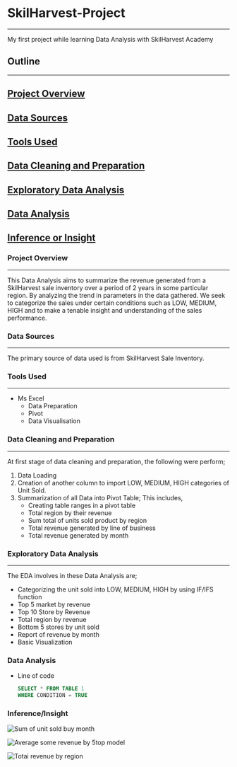 # SkilHarvest-Project
---
My first project while learning Data Analysis with SkilHarvest Academy

## Outline
---
## [Project Overview](#project-overview)
## [Data Sources](#data-sources)
## [Tools Used](#tools-used)
## [Data Cleaning and Preparation](#data-cleaning-and-preparation)
## [Exploratory Data Analysis](#exploratory-data-analysis)
## [Data Analysis](#data-analysis)
## [Inference or Insight](#inference-or-insight)

### Project Overview
---
This Data Analysis aims to summarize the revenue generated from a SkilHarvest sale inventory over a period of 2 years in some particular region. By analyzing the trend in parameters in the data gathered. We seek to categorize the sales under certain conditions such as LOW, MEDIUM, HIGH and to make a tenable insight and understanding of the sales performance.

### Data Sources 
---
The primary source of data used is from SkilHarvest Sale Inventory.

### Tools Used
---
- Ms Excel
  - Data Preparation
  - Pivot
  - Data Visualisation
 
### Data Cleaning and Preparation
---
At first stage of data cleaning and preparation, the following were perform;
1. Data Loading 
2. Creation of another column to import LOW, MEDIUM, HIGH categories of Unit Sold.
3. Summarization of all Data into Pivot Table; This includes,
   - Creating table ranges in a pivot table
   - Total region by their revenue
   - Sum total of units sold product by region
   - Total revenue generated by line of business 
   - Total revenue generated by month
    
### Exploratory Data Analysis 
---
The EDA involves in these Data Analysis are;
- Categorizing the unit sold into LOW, MEDIUM, HIGH by using IF/IFS function
- Top 5 market by revenue    
- Top 10 Store by Revenue
- Total region by revenue
- Bottom 5 stores by unit sold
- Report of revenue by month
- Basic Visualization
  
### Data Analysis
- Line of code
  ``` SQL
  SELECT * FROM TABLE 1
  WHERE CONDITION = TRUE
  ```
  
### Inference/Insight

![Sum of unit sold buy month](https://github.com/user-attachments/assets/9ed5474d-b25b-4661-a4a5-fc027338b67b)


![Average some revenue by 5top model](https://github.com/user-attachments/assets/b5d8833c-7bc3-4e31-8b28-217c15093d7f)

![Totai revenue by region](https://github.com/user-attachments/assets/2b95a7b5-3080-4526-889e-4b366c70f338)
